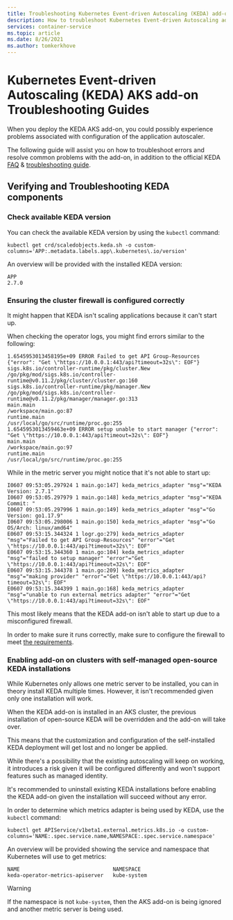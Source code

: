 ```yaml
---
title: Troubleshooting Kubernetes Event-driven Autoscaling (KEDA) add-on
description: How to troubleshoot Kubernetes Event-driven Autoscaling add-on
services: container-service
ms.topic: article
ms.date: 8/26/2021
ms.author: tomkerkhove
---
```


# Kubernetes Event-driven Autoscaling (KEDA) AKS add-on Troubleshooting Guides

When you deploy the KEDA AKS add-on, you could possibly experience problems associated with configuration of the application autoscaler.

The following guide will assist you on how to troubleshoot errors and resolve common problems with the add-on, in addition to the official KEDA [FAQ][keda-faq] & [troubleshooting guide][keda-troubleshooting].

## Verifying and Troubleshooting KEDA components

### Check available KEDA version

You can check the available KEDA version by using the `kubectl` command:

```azurecli-interactive
kubectl get crd/scaledobjects.keda.sh -o custom-columns='APP:.metadata.labels.app\.kubernetes\.io/version'
```

An overview will be provided with the installed KEDA version:

```Output
APP
2.7.0
```

### Ensuring the cluster firewall is configured correctly

It might happen that KEDA isn't scaling applications because it can't start up.

When checking the operator logs, you might find errors similar to the following:

```output
1.6545953013458195e+09 ERROR Failed to get API Group-Resources {"error": "Get \"https://10.0.0.1:443/api?timeout=32s\": EOF"}
sigs.k8s.io/controller-runtime/pkg/cluster.New
/go/pkg/mod/sigs.k8s.io/controller-runtime@v0.11.2/pkg/cluster/cluster.go:160
sigs.k8s.io/controller-runtime/pkg/manager.New
/go/pkg/mod/sigs.k8s.io/controller-runtime@v0.11.2/pkg/manager/manager.go:313
main.main
/workspace/main.go:87
runtime.main
/usr/local/go/src/runtime/proc.go:255
1.6545953013459463e+09 ERROR setup unable to start manager {"error": "Get \"https://10.0.0.1:443/api?timeout=32s\": EOF"}
main.main
/workspace/main.go:97
runtime.main
/usr/local/go/src/runtime/proc.go:255
```

While in the metric server you might notice that it's not able to start up:

```output
I0607 09:53:05.297924 1 main.go:147] keda_metrics_adapter "msg"="KEDA Version: 2.7.1"
I0607 09:53:05.297979 1 main.go:148] keda_metrics_adapter "msg"="KEDA Commit: "
I0607 09:53:05.297996 1 main.go:149] keda_metrics_adapter "msg"="Go Version: go1.17.9"
I0607 09:53:05.298006 1 main.go:150] keda_metrics_adapter "msg"="Go OS/Arch: linux/amd64"
E0607 09:53:15.344324 1 logr.go:279] keda_metrics_adapter "msg"="Failed to get API Group-Resources" "error"="Get \"https://10.0.0.1:443/api?timeout=32s\": EOF"
E0607 09:53:15.344360 1 main.go:104] keda_metrics_adapter "msg"="failed to setup manager" "error"="Get \"https://10.0.0.1:443/api?timeout=32s\": EOF"
E0607 09:53:15.344378 1 main.go:209] keda_metrics_adapter "msg"="making provider" "error"="Get \"https://10.0.0.1:443/api?timeout=32s\": EOF"
E0607 09:53:15.344399 1 main.go:168] keda_metrics_adapter "msg"="unable to run external metrics adapter" "error"="Get \"https://10.0.0.1:443/api?timeout=32s\": EOF"
```

This most likely means that the KEDA add-on isn't able to start up due to a misconfigured firewall.

In order to make sure it runs correctly, make sure to configure the firewall to meet [the requirements][aks-firewall-requirements].

### Enabling add-on on clusters with self-managed open-source KEDA installations

While Kubernetes only allows one metric server to be installed, you can in theory install KEDA multiple times. However, it isn't recommended given only one installation will work.

When the KEDA add-on is installed in an AKS cluster, the previous installation of open-source KEDA will be overridden and the add-on will take over.

This means that the customization and configuration of the self-installed KEDA deployment will get lost and no longer be applied.

While there's a possibility that the existing autoscaling will keep on working, it introduces a risk given it will be configured differently and won't support features such as managed identity.

It's recommended to uninstall existing KEDA installations before enabling the KEDA add-on given the installation will succeed without any error.

In order to determine which metrics adapter is being used by KEDA, use the `kubectl` command:

```azurecli-interactive
kubectl get APIService/v1beta1.external.metrics.k8s.io -o custom-columns='NAME:.spec.service.name,NAMESPACE:.spec.service.namespace'
```

An overview will be provided showing the service and namespace that Kubernetes will use to get metrics:

```Output
NAME                              NAMESPACE
keda-operator-metrics-apiserver   kube-system
```

> [!WARNING]
> If the namespace is not `kube-system`, then the AKS add-on is being ignored and another metric server is being used.

[aks-firewall-requirements]: limit-egress-traffic.md#azure-global-required-network-rules
[keda-troubleshooting]: https://keda.sh/docs/latest/troubleshooting/
[keda-faq]: https://keda.sh/docs/latest/faq/